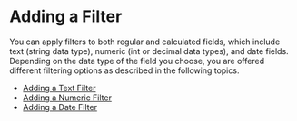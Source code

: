 # Adding a Filter<a name="add-a-filter-data-prep"></a>

You can apply filters to both regular and calculated fields, which include text \(string data type\), numeric \(int or decimal data types\), and date fields\. Depending on the data type of the field you choose, you are offered different filtering options as described in the following topics\.


+ [Adding a Text Filter](add-a-text-filter-data-prep.md)
+ [Adding a Numeric Filter](add-a-numeric-filter-data-prep.md)
+ [Adding a Date Filter](add-a-date-filter.md)